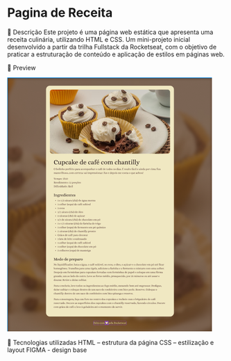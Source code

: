 # Pagina de Receita

📝 Descrição
Este projeto é uma página web estática que apresenta uma receita culinária, utilizando HTML e CSS. Um mini-projeto inicial desenvolvido a partir da trilha Fullstack da Rocketseat, com o objetivo de praticar a estruturação de conteúdo e aplicação de estilos em páginas web.

📸 Preview

![Preview da Página de Receita](assets/preview.png)


🚀 Tecnologias utilizadas
HTML – estrutura da página
CSS – estilização e layout
FIGMA - design base
